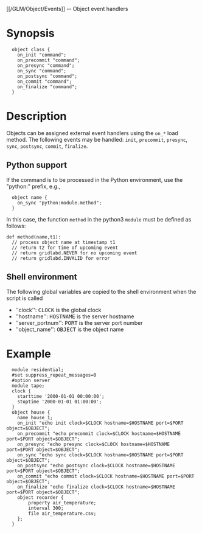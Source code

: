 [[/GLM/Object/Events]] -- Object event handlers

# Synopsis

~~~
  object class {
    on_init "command";
    on_precommit "command";
    on_presync "command";
    on_sync "command";
    on_postsync "command";
    on_commit "command";
    on_finalize "command";
  }
~~~

# Description

Objects can be assigned external event handlers using the `on_*` load method.  The following events may be handled: `init`, `precommit`, `presync`, `sync`, `postsync`, `commit`, `finalize`.  

## Python support

If the command is to be processed in the Python environment, use the "python:" prefix, e.g.,
~~~
  object name {
    on_sync "python:module.method";
  }
~~~
In this case, the function `method` in the python3 `module` must be defined as follows:
~~~
def method(name,t1):
  // process object name at timestamp t1
  // return t2 for time of upcoming event
  // return gridlabd.NEVER for no upcoming event
  // return gridlabd.INVALID for error
~~~

## Shell environment

The following global variables are copied to the shell environment when the script is called

* ''clock'': <tt>CLOCK</tt> is the global clock
* ''hostname'': <tt>HOSTNAME</tt> is the server hostname
* ''server_portnum'': <tt>PORT</tt> is the server port number
* ''object_name'': <tt>OBJECT</tt> is the object name

# Example
~~~
  module residential;
  #set suppress_repeat_messages=0
  #option server
  module tape;
  clock {
  	starttime '2000-01-01 00:00:00';
  	stoptime '2000-01-01 01:00:00';
  }
  object house {
  	name house_1;
  	on_init "echo init clock=$CLOCK hostname=$HOSTNAME port=$PORT object=$OBJECT";
  	on_precommit "echo precommit clock=$CLOCK hostname=$HOSTNAME port=$PORT object=$OBJECT";
  	on_presync "echo presync clock=$CLOCK hostname=$HOSTNAME port=$PORT object=$OBJECT";
  	on_sync "echo sync clock=$CLOCK hostname=$HOSTNAME port=$PORT object=$OBJECT";
  	on_postsync "echo postsync clock=$CLOCK hostname=$HOSTNAME port=$PORT object=$OBJECT";
  	on_commit "echo commit clock=$CLOCK hostname=$HOSTNAME port=$PORT object=$OBJECT";
  	on_finalize "echo finalize clock=$CLOCK hostname=$HOSTNAME port=$PORT object=$OBJECT";
  	object recorder {
  		property air_temperature;
  		interval 300;
  		file air_temperature.csv;
  	};
  }
~~~

